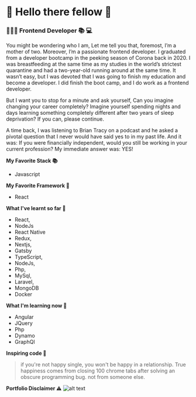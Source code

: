 # 👋 Hello there fellow 🦄 

### 👩🏽‍💻 Frontend Developer 📚 💻
You might be wondering who I am,
Let me tell you that, foremost, I’m a mother of two. Moreover, I’m a passionate frontend developer.
I graduated from a developer bootcamp in the peeking season of Corona back in 2020. I was breastfeeding at the same time as my studies in the world’s strictest quarantine and had a two-year-old running around at the same time.
It wasn’t easy, but I was devoted that I was going to finish my education and become a developer.
I did finish the boot camp, and I do work as a frontend developer.

But I want you to stop for a minute and ask yourself, Can you imagine changing your career completely? Imagine yourself spending nights and days learning something completely different after two years of sleep deprivation?
If you can, please continue.

A time back, I was listening to Brian Tracy on a podcast and he asked a pivotal question that I never would have said yes to in my past life.
And it was: If you were financially independent, would you still be working in your current profession?
My immediate answer was: YES!

**My Favorite Stack 📚**
* Javascript 

**My Favorite Framework 🧮**
* React
 

**What I've learnt so far 💭**

* React,
* NodeJs
* React Native
* Redux,
* Nextjs,
* Gatsby
* TypeScript,
* NodeJs,
* Php, 
* MySql,
* Laravel,
* MongoDB
* Docker

**What I'm learning now 🤔**
* Angular
* JQuery
* Php
* Dynamo
* GraphQl

**Inspiring code 🤪**

> if you're not happy single, you won't be happy in a relationship. True happiness comes from closing 100 chrome tabs after solving an obscure programming bug. not from someone else.


**Portfolio Disclaimer ⚠️**
![alt text](https://pbs.twimg.com/media/Eh86sXJWAAENleh.jpg "Logo Title Text 1")


